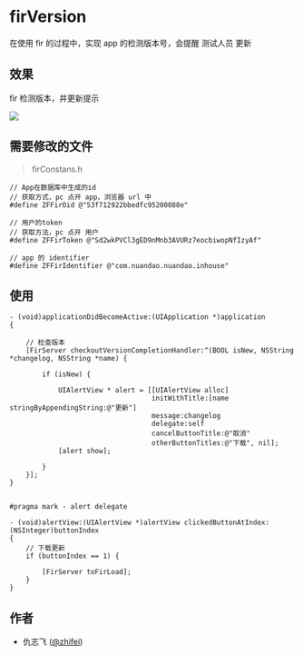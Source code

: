firVersion
==========

在使用 fir 的过程中，实现 app 的检测版本号，会提醒 测试人员 更新

效果 
-----------

fir 检测版本，并更新提示

![](http://zhifei.qiniudn.com/fir_1.png)



需要修改的文件
------------
> firConstans.h

```
// App在数据库中生成的id
// 获取方式，pc 点开 app，浏览器 url 中
#define ZFFirOid @"53f712922bbedfc95200088e"

// 用户的token
// 获取方法，pc 点开 用户
#define ZFFirToken @"Sd2wkPVCl3gED9nMnb3AVURz7eocbiwopNfIzyAf"

// app 的 identifier
#define ZFFirIdentifier @"com.nuandao.nuandao.inhouse"

```

使用
------------

```
- (void)applicationDidBecomeActive:(UIApplication *)application
{
    
    // 检查版本
    [FirServer checkoutVersionCompletionHandler:^(BOOL isNew, NSString *changelog, NSString *name) {
        
        if (isNew) {
            
            UIAlertView * alert = [[UIAlertView alloc]
                                   initWithTitle:[name stringByAppendingString:@"更新"]
                                   message:changelog
                                   delegate:self
                                   cancelButtonTitle:@"取消"
                                   otherButtonTitles:@"下载", nil];
            [alert show];
            
        }
    }];
}


#pragma mark - alert delegate

- (void)alertView:(UIAlertView *)alertView clickedButtonAtIndex:(NSInteger)buttonIndex
{
    // 下载更新
    if (buttonIndex == 1) {
        
        [FirServer toFirLoad];
    }
}

```

## 作者
* 仇志飞 ([@zhifei](http://weibo.com/718001205))
